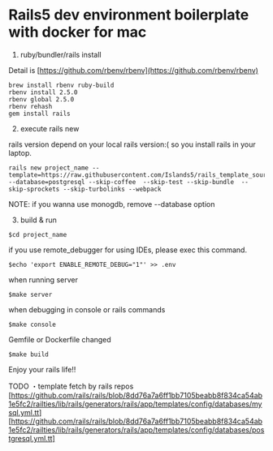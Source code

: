 # Rails5 dev environment boilerplate with docker for mac

1. ruby/bundler/rails install

Detail is [https://github.com/rbenv/rbenv](https://github.com/rbenv/rbenv)

```
brew install rbenv ruby-build
rbenv install 2.5.0
rbenv global 2.5.0
rbenv rehash
gem install rails
```

2. execute rails new

rails version depend on your local rails version:(
so you install rails in your laptop.

```
rails new project_name --template=https://raw.githubusercontent.com/Islands5/rails_template_source/master/template.rb --database=postgresql --skip-coffee  --skip-test --skip-bundle  --skip-sprockets --skip-turbolinks --webpack
```

NOTE: if you wanna use monogdb, remove --database option

3. build & run

```
$cd project_name
```

if you use remote_debugger for using IDEs, please exec this command.

```
$echo 'export ENABLE_REMOTE_DEBUG="1"' >> .env
```

when running server

```
$make server
```

when debugging in console or rails commands

```
$make console
```

Gemfile or Dockerfile changed

```
$make build
```

Enjoy your rails life!!

TODO
・template fetch by rails repos
  [https://github.com/rails/rails/blob/8dd76a7a6ff1bb7105beabb8f834ca54ab1e5fc2/railties/lib/rails/generators/rails/app/templates/config/databases/mysql.yml.tt]
  [https://github.com/rails/rails/blob/8dd76a7a6ff1bb7105beabb8f834ca54ab1e5fc2/railties/lib/rails/generators/rails/app/templates/config/databases/postgresql.yml.tt]

